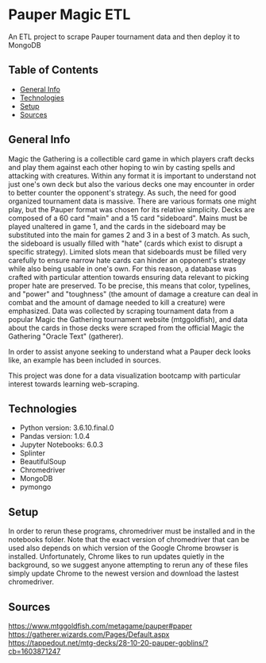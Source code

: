 # Pauper Magic ETL
An ETL project to scrape Pauper tournament data and then deploy it to MongoDB

## Table of Contents
* [General Info](#general-info)
* [Technologies](#technologies)
* [Setup](#setup)
* [Sources](#sources)

## General Info
Magic the Gathering is a collectible card game in which players craft decks and play them against each other hoping to win by casting spells and attacking with creatures.
Within any format it is important to understand not just one's own deck but also the various decks one may encounter in order to better counter the opponent's strategy. 
As such, the need for good organized tournament data is massive. There are various formats one might play, but the Pauper format was chosen for its relative simplicity.
Decks are composed of a 60 card "main" and a 15 card "sideboard".  Mains must be played unaltered in game 1, and the cards in the sideboard may be substituted into
the main for games 2 and 3 in a best of 3 match. As such, the sideboard is usually filled with "hate" (cards which exist to disrupt a specific strategy). Limited slots
mean that sideboards must be filled very carefully to ensure narrow hate cards can hinder an opponent's strategy while also being usable in one's own. For this reason,
a database was crafted with particular attention towards ensuring data relevant to picking proper hate are preserved. To be precise, this means that color, typelines, and
"power" and "toughness" (the amount of damage a creature can deal in combat and the amount of damage needed to kill a creature) were emphasized. Data was collected by
scraping tournament data from a popular Magic the Gathering tournament website (mtggoldfish), and data about the cards in those decks were scraped from the official
Magic the Gathering "Oracle Text" (gatherer).

In order to assist anyone seeking to understand what a Pauper deck looks like, an example has been included in sources.
  
This project was done for a data visualization bootcamp with particular interest towards learning web-scraping.  

## Technologies
* Python version: 3.6.10.final.0
* Pandas version: 1.0.4
* Jupyter Notebooks: 6.0.3
* Splinter
* BeautifulSoup
* Chromedriver
* MongoDB
* pymongo


## Setup
In order to rerun these programs, chromedriver must be installed and in the notebooks folder. Note that the exact version of chromedriver that can be used also depends on
which version of the Google Chrome browser is installed. Unfortunately, Chrome likes to run updates quietly in the background, so we suggest anyone attempting to rerun
any of these files simply update Chrome to the newest version and download the lastest chromedriver.


## Sources
https://www.mtggoldfish.com/metagame/pauper#paper  
https://gatherer.wizards.com/Pages/Default.aspx  
https://tappedout.net/mtg-decks/28-10-20-pauper-goblins/?cb=1603871247

